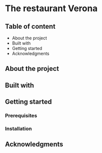 # The restaurant Verona 

## Table of content 
* About the project 
* Built with 
* Getting started 
* Acknowledgments

## About the project 

## Built with 

## Getting started

### Prerequisites

### Installation

## Acknowledgments

